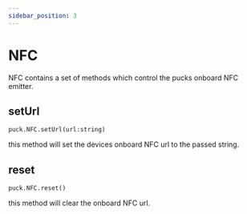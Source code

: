 ```yaml
---
sidebar_position: 3
---
```


# NFC

NFC contains a set of methods which control the pucks onboard NFC emitter.

## setUrl

`puck.NFC.setUrl(url:string)`

this method will set the devices onboard NFC url to the passed string.

## reset

`puck.NFC.reset()`

this method will clear the onboard NFC url.
